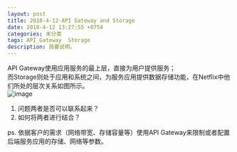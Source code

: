 ```yaml
---
layout: post
title: 2018-4-12-API Gateway and Storage
date: 2018-4-12 13:27:55 +0754
categories: 未分类
tags: API_Gateway  Storage
description: 简要说明。
---
```


API Gateway使用应用服务的最上层，直接为用户提供服务；    
而Storage则处于应用和系统之间，为服务应用提供数据存储功能，在Netflix中他们所处的层次关系如图所示。    
![image](https://pic1.zhimg.com/v2-d364f3f5ac1d46d0ea37bab7f99d680c_r.jpg)

 1. 问题两者是否可以联系起来？   
 2. 如何将两者进行结合？      




ps. 依据客户的需求（网络带宽、存储容量等）使用API Gateway来限制或者配置后端服务应用的存储、网络等参数。